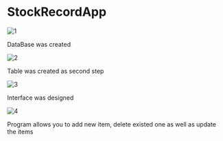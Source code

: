 # StockRecordApp
![1](https://github.com/lifeIsShore/StockRecordApp/assets/124509700/ff7016d5-fd07-49f2-b57e-79b0ff7cd227)  <p>DataBase was created<p>


![2](https://github.com/lifeIsShore/StockRecordApp/assets/124509700/5eb690de-e015-4a03-a23c-f699225a735c) <p>Table was created as second step<p>


![3](https://github.com/lifeIsShore/StockRecordApp/assets/124509700/b6998555-42fb-41e4-b1db-36e567a5fdb7) <p>Interface was designed<p>


![4](https://github.com/lifeIsShore/StockRecordApp/assets/124509700/2ca11706-d1f3-4bc2-bfda-7ac1047a8259) <p>Program allows you to add new item, delete existed one as well as update the items <p>
